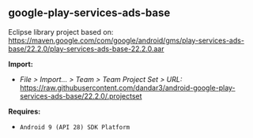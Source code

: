 ## google-play-services-ads-base

Eclipse library project based on:<br/>
https://maven.google.com/com/google/android/gms/play-services-ads-base/22.2.0/play-services-ads-base-22.2.0.aar

**Import:**
- _File > Import... > Team > Team Project Set > URL:_<br/>
  https://raw.githubusercontent.com/dandar3/android-google-play-services-ads-base/22.2.0/.projectset

**Requires:**
- `Android 9 (API 28) SDK Platform`